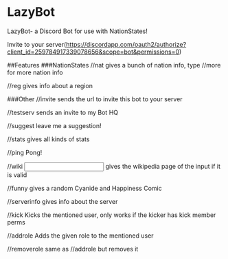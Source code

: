 # LazyBot
LazyBot- a Discord Bot for use with NationStates!

Invite to your server(https://discordapp.com/oauth2/authorize?client_id=259784917339078656&scope=bot&permissions=0)

##Features
###NationStates
//nat <nation name> gives a bunch of nation info, type //more <nation name> for more nation info

//reg <region name> gives info about a region

###Other
//invite sends the url to invite this bot to your server

//testserv sends an invite to my Bot HQ

//suggest leave me a suggestion!

//stats gives all kinds of stats

//ping Pong!

//wiki <input> gives the wikipedia page of the input if it is valid

//funny gives a random Cyanide and Happiness Comic

//serverinfo gives info about the server 

//kick <mention a user> Kicks the mentioned user, only works if the kicker has kick member perms

//addrole <metion user> <role name> Adds the given role to the mentioned user

//removerole <mention user> <role name> same as //addrole but removes it 
